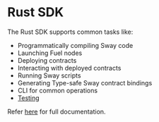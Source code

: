 # Rust SDK

The Rust SDK supports common tasks like:

- Programmatically compiling Sway code
- Launching Fuel nodes
- Deploying contracts
- Interacting with deployed contracts
- Running Sway scripts
- Generating Type-safe Sway contract bindings
- CLI for common operations
- [Testing](../testing/testing-with-rust.md)

Refer [here](https://github.com/FuelLabs/fuels-rs) for full documentation.

